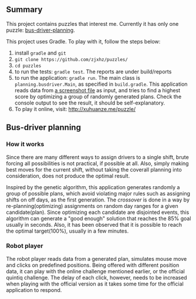 ﻿## Summary

This project contains puzzles that interest me. Currently it has only one puzzle: [bus-driver-planning](http://careers.quintiq.com/puzzle.html#the-challenge).

This project uses Gradle. To play with it, follow the steps below:

1. install `gradle` and `git`
2. `git clone https://github.com/zjxhz/puzzles/` 
3. `cd puzzles`
4. to run the tests: `gradle test`. The reports are under build/reports
5. to run the application: `gradle run`. The main class is `planning.busdriver.Main`, as specified in `build.gradle`. This application reads data from [a screenshot file](https://github.com/zjxhz/puzzles/blob/master/src/main/resources/planning/busdriver/shifts3.png) as input, and tries to find a highest score by optimizing a group of randomly generated plans. Check the console output to see the result, it should be self-explanatory.
6. To play it online, visit: http://xuhuanze.me/puzzle/

## Bus-driver planning

### How it works

Since there are many different ways to assign drivers to a single shift, brute forcing all possibilities is not practical, if possible at all. Also, simply making best moves for the current shift, without taking the coverall planning into consideration, does not produce the optimal result.

Inspired by the genetic algorithm, this application generates randomly a group of possible plans, which avoid violating major rules such as assigning shifts on off days, as the first generation. The _crossover_ is done in a way by re-planning(optimizing) assignments on random day ranges for a given candidate(plan). Since optimizing each candidate are disjointed events, this algorithm can generate a "good enough" solution that reaches the 85% goal usually in seconds. Also, it has been observed that it is possible to reach the optimal target(100%), usually in a few minutes.

### Robot player

The robot player reads data from a generated plan, simulates mouse move and clicks on predefined positions. Being offered with different position data, it can play with the online challenge mentioned earlier, or the official quintiq challenge. The delay of each click, however, needs to be increased when playing with the official version as it takes some time for the official application to respond.
